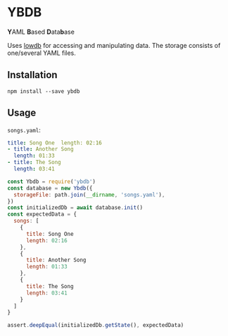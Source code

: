 # YBDB

**Y**AML **B**ased **D**ata**b**ase

Uses [lowdb](https://github.com/typicode/lowdb) for
accessing and manipulating data.
The storage consists of one/several YAML files.


## Installation

```shell
npm install --save ybdb
```


## Usage

`songs.yaml`:

```yaml
title: Song One  length: 02:16
- title: Another Song
  length: 01:33
- title: The Song
  length: 03:41
```

```js
const Ybdb = require('ybdb')
const database = new Ybdb({
  storageFile: path.join(__dirname, 'songs.yaml'),
})
const initializedDb = await database.init()
const expectedData = {
  songs: [
    {
      title: Song One
      length: 02:16
    },
    {
      title: Another Song
      length: 01:33
    },
    {
      title: The Song
      length: 03:41
    }
  ]
}

assert.deepEqual(initializedDb.getState(), expectedData)
```
